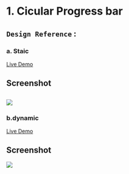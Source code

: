 # 1. Cicular Progress bar
`Design Reference` : [](https://www.uidesigndaily.com/posts/progress)
---
### a. Staic
[Live Demo](https://circular-progress-bar-ui.vercel.app/)

## Screenshot
![](https://github.com/VibhashDwivedi/UI-Design/blob/main/Circular%20Progress/screenshot/Screenshot%20(237).png)
---
### b.dynamic
[Live Demo](https://dynamic-circular-progress-bar.vercel.app/)

## Screenshot
![](https://github.com/VibhashDwivedi/UI-Design/blob/main/Dynamic%20Circular%20Pro/Screenshot/Screenshot%20(238).png)

